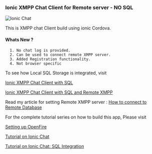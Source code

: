 ### Ionic XMPP Chat Client for Remote server - NO SQL

![Ionic Chat](https://raw.githubusercontent.com/arjunsk/XMPP-Chat-Client-Remote2/master/screenshots/screenshots.png)

This is XMPP chat Client build using ionic Cordova. 

#### Whats New ?

      1. No chat log is provided.
      2. Can be used to connect remote XMPP server.
      3. Added Registration functionality. 
      4. Not browser specific

To see how Local SQL Storage is integrated, visit

[Ionic XMPP Chat Client with SQL](https://github.com/arjunsk/Ionic-XMPP-Chat-Client-with-SQL)

[Ionic XMPP Chat Client with SQL and Remote XMPP ](https://github.com/arjunsk/XMPP-Chat-Client-Remote)

Read my article for setting Remote XMPP server : 
[How to connect to Remote Database](http://www.arjunsk.com/html5/ionic-xmpp-client-sql-db-part-5/)

For the complete tutorial series on how to build this app, Please visit 

[Setting up OpenFire](http://www.arjunsk.com/html5/part-1-xmpp-chat-in-ionic-cordova-setting-server-in-local-host/)

[Tutorial on Ionic Chat](http://www.arjunsk.com/html5/part-2-ionic-xmpp-chat-client-using-strophe-js/)

[Tutorial on Ionic Chat: SQL Integration ](http://www.arjunsk.com/html5/ionic-xmpp-client-sql_db-part-4/)

